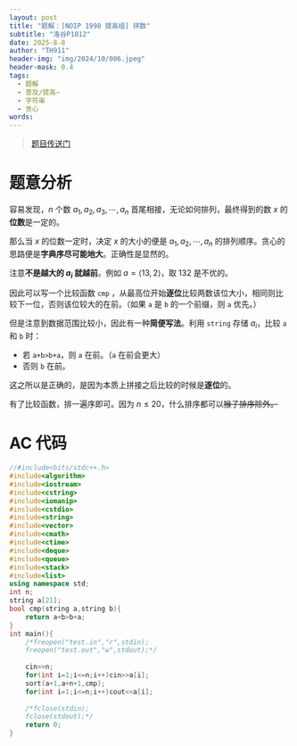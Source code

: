 ```yaml
---
layout: post
title: "题解：[NOIP 1998 提高组] 拼数"
subtitle: "洛谷P1012"
date: 2025-8-8
author: "TH911"
header-img: "img/2024/10/006.jpeg"
header-mask: 0.4
tags:
  - 题解
  - 普及/提高−
  - 字符串
  - 贪心
words:
---
```


> [题目传送门](https://www.luogu.com.cn/problem/P1012)

# 题意分析

容易发现，$n$ 个数 $a_1,a_2,a_3,\cdots,a_n$ 首尾相接，无论如何排列，最终得到的数 $x$ 的**位数**是一定的。

那么当 $x$ 的位数一定时，决定 $x$ 的大小的便是 $a_1,a_2,\cdots,a_n$ 的排列顺序。贪心的思路便是**字典序尽可能地大**。正确性是显然的。

注意**不是越大的 $a_i$ 就越前**。例如 $a=\langle13,2\rangle$，取 $132$ 是不优的。

因此可以写一个比较函数 `cmp` ，从最高位开始**逐位**比较两数该位大小，相同则比较下一位，否则该位较大的在前。（如果 `a` 是 `b` 的一个前缀，则 `a` 优先。）

但是注意到数据范围比较小，因此有一种**简便写法**。利用 `string` 存储 $a_i$，比较 `a` 和 `b` 时：

* 若 `a+b>b+a`，则 `a` 在前。（`a` 在前会更大）
* 否则 `b` 在前。

这之所以是正确的，是因为本质上拼接之后比较的时候是**逐位**的。

有了比较函数，排一遍序即可。因为 $n\leq20$，什么排序都可以~~猴子排序除外。~~

# AC 代码

```cpp
//#include<bits/stdc++.h>
#include<algorithm>
#include<iostream>
#include<cstring>
#include<iomanip>
#include<cstdio>
#include<string>
#include<vector>
#include<cmath>
#include<ctime>
#include<deque>
#include<queue>
#include<stack>
#include<list>
using namespace std;
int n;
string a[21]; 
bool cmp(string a,string b){
	return a+b>b+a;
}
int main(){
	/*freopen("test.in","r",stdin);
	freopen("test.out","w",stdout);*/
	
	cin>>n;
	for(int i=1;i<=n;i++)cin>>a[i];
	sort(a+1,a+n+1,cmp);
	for(int i=1;i<=n;i++)cout<<a[i];
	
	/*fclose(stdin);
	fclose(stdout);*/
	return 0;
}
```